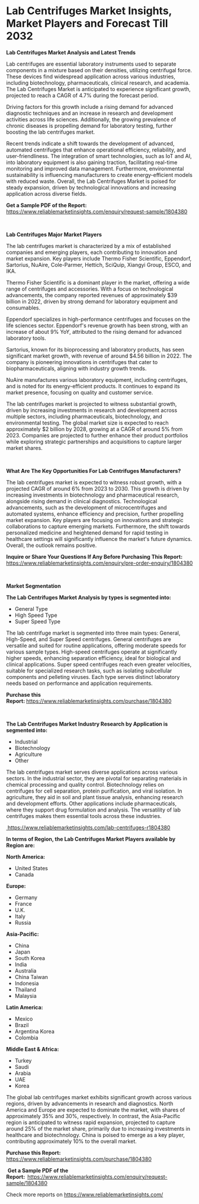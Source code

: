 <p><h1>Lab Centrifuges Market Insights, Market Players and Forecast Till 2032</h1></p><p><strong>Lab Centrifuges Market Analysis and Latest Trends</strong></p>
<p><p>Lab centrifuges are essential laboratory instruments used to separate components in a mixture based on their densities, utilizing centrifugal force. These devices find widespread application across various industries, including biotechnology, pharmaceuticals, clinical research, and academia. The Lab Centrifuges Market is anticipated to experience significant growth, projected to reach a CAGR of 4.7% during the forecast period. </p><p>Driving factors for this growth include a rising demand for advanced diagnostic techniques and an increase in research and development activities across life sciences. Additionally, the growing prevalence of chronic diseases is propelling demand for laboratory testing, further boosting the lab centrifuges market. </p><p>Recent trends indicate a shift towards the development of advanced, automated centrifuges that enhance operational efficiency, reliability, and user-friendliness. The integration of smart technologies, such as IoT and AI, into laboratory equipment is also gaining traction, facilitating real-time monitoring and improved data management. Furthermore, environmental sustainability is influencing manufacturers to create energy-efficient models with reduced waste. Overall, the Lab Centrifuges Market is poised for steady expansion, driven by technological innovations and increasing application across diverse fields.</p></p>
<p><strong>Get a Sample PDF of the Report:&nbsp;</strong> <a href="https://www.reliablemarketinsights.com/enquiry/request-sample/1804380?utm_campaign=2285&utm_medium=2&utm_source=Github&utm_content=ia&utm_term=19022025&utm_id=lab-centrifuges">https://www.reliablemarketinsights.com/enquiry/request-sample/1804380</a></p>
<p>&nbsp;</p>
<p><strong>Lab Centrifuges Major Market Players</strong></p>
<p><p>The lab centrifuges market is characterized by a mix of established companies and emerging players, each contributing to innovation and market expansion. Key players include Thermo Fisher Scientific, Eppendorf, Sartorius, NuAire, Cole-Parmer, Hettich, SciQuip, Xiangyi Group, ESCO, and IKA. </p><p>Thermo Fisher Scientific is a dominant player in the market, offering a wide range of centrifuges and accessories. With a focus on technological advancements, the company reported revenues of approximately $39 billion in 2022, driven by strong demand for laboratory equipment and consumables.</p><p>Eppendorf specializes in high-performance centrifuges and focuses on the life sciences sector. Eppendorf's revenue growth has been strong, with an increase of about 9% YoY, attributed to the rising demand for advanced laboratory tools. </p><p>Sartorius, known for its bioprocessing and laboratory products, has seen significant market growth, with revenue of around $4.56 billion in 2022. The company is pioneering innovations in centrifuges that cater to biopharmaceuticals, aligning with industry growth trends.</p><p>NuAire manufactures various laboratory equipment, including centrifuges, and is noted for its energy-efficient products. It continues to expand its market presence, focusing on quality and customer service.</p><p>The lab centrifuges market is projected to witness substantial growth, driven by increasing investments in research and development across multiple sectors, including pharmaceuticals, biotechnology, and environmental testing. The global market size is expected to reach approximately $2 billion by 2028, growing at a CAGR of around 5% from 2023. Companies are projected to further enhance their product portfolios while exploring strategic partnerships and acquisitions to capture larger market shares.</p></p>
<p>&nbsp;</p>
<p><strong>What Are The Key Opportunities For Lab Centrifuges Manufacturers?</strong></p>
<p><p>The lab centrifuges market is expected to witness robust growth, with a projected CAGR of around 6% from 2023 to 2030. This growth is driven by increasing investments in biotechnology and pharmaceutical research, alongside rising demand in clinical diagnostics. Technological advancements, such as the development of microcentrifuges and automated systems, enhance efficiency and precision, further propelling market expansion. Key players are focusing on innovations and strategic collaborations to capture emerging markets. Furthermore, the shift towards personalized medicine and heightened demand for rapid testing in healthcare settings will significantly influence the market's future dynamics. Overall, the outlook remains positive.</p></p>
<p><strong>Inquire or Share Your Questions If Any Before Purchasing This Report:</strong> <a href="https://www.reliablemarketinsights.com/enquiry/pre-order-enquiry/1804380?utm_campaign=2285&utm_medium=2&utm_source=Github&utm_content=ia&utm_term=19022025&utm_id=lab-centrifuges">https://www.reliablemarketinsights.com/enquiry/pre-order-enquiry/1804380</a></p>
<p>&nbsp;</p>
<p><strong>Market Segmentation</strong></p>
<p><strong>The Lab Centrifuges Market Analysis by types is segmented into:</strong></p>
<p><ul><li>General Type</li><li>High Speed Type</li><li>Super Speed Type</li></ul></p>
<p><p>The lab centrifuge market is segmented into three main types: General, High-Speed, and Super Speed centrifuges. General centrifuges are versatile and suited for routine applications, offering moderate speeds for various sample types. High-speed centrifuges operate at significantly higher speeds, enhancing separation efficiency, ideal for biological and clinical applications. Super speed centrifuges reach even greater velocities, suitable for specialized research tasks, such as isolating subcellular components and pelleting viruses. Each type serves distinct laboratory needs based on performance and application requirements.</p></p>
<p><strong>Purchase this Report:&nbsp;</strong><a href="https://www.reliablemarketinsights.com/purchase/1804380?utm_campaign=2285&utm_medium=2&utm_source=Github&utm_content=ia&utm_term=19022025&utm_id=lab-centrifuges">https://www.reliablemarketinsights.com/purchase/1804380</a></p>
<p>&nbsp;</p>
<p><strong>The Lab Centrifuges Market Industry Research by Application is segmented into:</strong></p>
<p><ul><li>Industrial</li><li>Biotechnology</li><li>Agriculture</li><li>Other</li></ul></p>
<p><p>The lab centrifuges market serves diverse applications across various sectors. In the industrial sector, they are pivotal for separating materials in chemical processing and quality control. Biotechnology relies on centrifuges for cell separation, protein purification, and viral isolation. In agriculture, they aid in soil and plant tissue analysis, enhancing research and development efforts. Other applications include pharmaceuticals, where they support drug formulation and analysis. The versatility of lab centrifuges makes them essential tools across these industries.</p></p>
<p><a href="https://www.reliablemarketinsights.com/lab-centrifuges-r1804380?utm_campaign=2285&utm_medium=2&utm_source=Github&utm_content=ia&utm_term=19022025&utm_id=lab-centrifuges">&nbsp;https://www.reliablemarketinsights.com/lab-centrifuges-r1804380</a></p>
<p><strong>In terms of Region, the Lab Centrifuges Market Players available by Region are:</strong></p>
<p>
    <p> <strong> North America: </strong>
        <ul>
            <li>United States</li>
            <li>Canada</li>
        </ul>
        </p> 
    <p> <strong> Europe: </strong>
        <ul>
            <li>Germany</li>
            <li>France</li>
            <li>U.K.</li>
            <li>Italy</li>
            <li>Russia</li>
        </ul>
        </p> 
    <p> <strong> Asia-Pacific: </strong>
        <ul>
            <li>China</li>
            <li>Japan</li>
            <li>South Korea</li>
            <li>India</li>
            <li>Australia</li>
            <li>China Taiwan</li>
            <li>Indonesia</li>
            <li>Thailand</li>
            <li>Malaysia</li>
        </ul>
        </p> 
    <p> <strong> Latin America: </strong>
        <ul>
            <li>Mexico</li>
            <li>Brazil</li>
            <li>Argentina Korea</li>
            <li>Colombia</li>
        </ul>
        </p> 
    <p> <strong> Middle East & Africa: </strong>
        <ul>
            <li>Turkey</li>
            <li>Saudi</li>
            <li>Arabia</li>
            <li>UAE</li>
            <li>Korea</li>
        </ul>
    </p>
    </p>
<p><p>The global lab centrifuges market exhibits significant growth across various regions, driven by advancements in research and diagnostics. North America and Europe are expected to dominate the market, with shares of approximately 35% and 30%, respectively. In contrast, the Asia-Pacific region is anticipated to witness rapid expansion, projected to capture around 25% of the market share, primarily due to increasing investments in healthcare and biotechnology. China is poised to emerge as a key player, contributing approximately 10% to the overall market.</p></p>
<p><strong>Purchase this Report: </strong><a href="https://www.reliablemarketinsights.com/purchase/1804380?utm_campaign=2285&utm_medium=2&utm_source=Github&utm_content=ia&utm_term=19022025&utm_id=lab-centrifuges">https://www.reliablemarketinsights.com/purchase/1804380</a></p>
<p>&nbsp;<strong>Get a Sample PDF of the Report:&nbsp;&nbsp;</strong><a href="https://www.reliablemarketinsights.com/enquiry/request-sample/1804380?utm_campaign=2285&utm_medium=2&utm_source=Github&utm_content=ia&utm_term=19022025&utm_id=lab-centrifuges">https://www.reliablemarketinsights.com/enquiry/request-sample/1804380</a></p>
<p><strong></strong></p>
<p>Check more reports on <a href="https://www.reliablemarketinsights.com/?utm_campaign=2285&utm_medium=2&utm_source=Github&utm_content=ia&utm_term=19022025&utm_id=lab-centrifuges">https://www.reliablemarketinsights.com/</a></p>